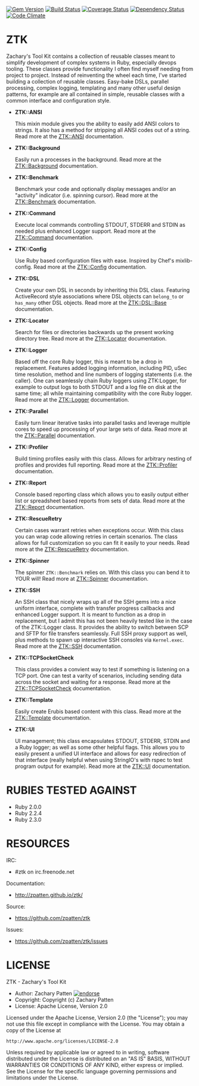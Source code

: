 [![Gem Version](https://badge.fury.io/rb/ztk.png)](http://badge.fury.io/rb/ztk)
[![Build Status](https://secure.travis-ci.org/zpatten/ztk.png)](http://travis-ci.org/zpatten/ztk)
[![Coverage Status](https://coveralls.io/repos/zpatten/ztk/badge.png?branch=master)](https://coveralls.io/r/zpatten/ztk)
[![Dependency Status](https://gemnasium.com/zpatten/ztk.png)](https://gemnasium.com/zpatten/ztk)
[![Code Climate](https://codeclimate.com/github/zpatten/ztk.png)](https://codeclimate.com/github/zpatten/ztk)

# ZTK

Zachary's Tool Kit contains a collection of reusable classes meant to simplify development of complex systems in Ruby, especially devops tooling.  These classes provide functionality I often find myself needing from project to project.  Instead of reinventing the wheel each time, I've started building a collection of reusable classes.  Easy-bake DSLs, parallel processing, complex logging, templating and many other useful design patterns, for example are all contained in simple, reusable classes with a common interface and configuration style.

- **ZTK::ANSI**

  This mixin module gives you the ability to easily add ANSI colors to strings.  It also has a method for stripping all ANSI codes out of a string.  Read more at the [ZTK::ANSI](http://zpatten.github.io/ztk/ZTK/ANSI.html) documentation.

- **ZTK::Background**

  Easily run a processes in the background.  Read more at the [ZTK::Background](http://zpatten.github.io/ztk/ZTK/Background.html) documentation.

- **ZTK::Benchmark**

  Benchmark your code and optionally display messages and/or an "activity" indicator (i.e. spinning cursor).  Read more at the [ZTK::Benchmark](http://zpatten.github.io/ztk/ZTK/Benchmark.html) documentation.

- **ZTK::Command**

  Execute local commands controlling STDOUT, STDERR and STDIN as needed plus enhanced Logger support.  Read more at the [ZTK::Command](http://zpatten.github.io/ztk/ZTK/Command.html) documentation.

- **ZTK::Config**

  Use Ruby based configuration files with ease.  Inspired by Chef's mixlib-config.  Read more at the [ZTK::Config](http://zpatten.github.io/ztk/ZTK/Config.html) documentation.

- **ZTK::DSL**

  Create your own DSL in seconds by inheriting this DSL class.  Featuring ActiveRecord style associations where DSL objects can `belong_to` or `has_many` other DSL objects.  Read more at the [ZTK::DSL::Base](http://zpatten.github.io/ztk/ZTK/DSL/Base.html) documentation.

- **ZTK::Locator**

  Search for files or directories backwards up the present working directory tree.  Read more at the [ZTK::Locator](http://zpatten.github.io/ztk/ZTK/Locator.html) documentation.

- **ZTK::Logger**

  Based off the core Ruby logger, this is meant to be a drop in replacement.  Features added logging information, including PID, uSec time resolution, method and line numbers of logging statements (i.e. the caller).  One can seamlessly chain Ruby loggers using ZTK:Logger, for example to output logs to both STDOUT and a log file on disk at the same time; all while maintaining compatibility with the core Ruby logger.  Read more at the [ZTK::Logger](http://zpatten.github.io/ztk/ZTK/Logger.html) documentation.

- **ZTK::Parallel**

  Easily turn linear iterative tasks into parallel tasks and leverage multiple cores to speed up processing of your large sets of data.  Read more at the [ZTK::Parallel](http://zpatten.github.io/ztk/ZTK/Parallel.html) documentation.

- **ZTK::Profiler**

  Build timing profiles easily with this class.  Allows for arbitrary nesting of profiles and provides full reporting.  Read more at the [ZTK::Profiler](http://zpatten.github.io/ztk/ZTK/Profiler.html) documentation.

- **ZTK::Report**

  Console based reporting class which allows you to easily output either list or spreadsheet based reports from sets of data.  Read more at the [ZTK::Report](http://zpatten.github.io/ztk/ZTK/Report.html) documentation.

- **ZTK::RescueRetry**

  Certain cases warrant retries when exceptions occur.  With this class you can wrap code allowing retries in certain scenarios.  The class allows for full customization so you can fit it easily to your needs.  Read more at the [ZTK::RescueRetry](http://zpatten.github.io/ztk/ZTK/RescueRetry.html) documentation.

- **ZTK::Spinner**

  The spinner `ZTK::Benchmark` relies on.  With this class you can bend it to YOUR will!  Read more at [ZTK::Spinner](http://zpatten.github.io/ztk/ZTK/Spinner.html) documentation.

- **ZTK::SSH**

  An SSH class that nicely wraps up all of the SSH gems into a nice uniform interface, complete with transfer progress callbacks and enhanced Logger support.  It is meant to function as a drop in replacement, but I admit this has not been heavily tested like in the case of the ZTK::Logger class.  It provides the ability to switch between SCP and SFTP for file transfers seamlessly.  Full SSH proxy support as well, plus methods to spawn up interactive SSH consoles via `Kernel.exec`.  Read more at the [ZTK::SSH](http://zpatten.github.io/ztk/ZTK/SSH.html) documentation.

- **ZTK::TCPSocketCheck**

  This class provides a convient way to test if something is listening on a TCP port.  One can test a varity of scenarios, including sending data across the socket and waiting for a response.  Read more at the [ZTK::TCPSocketCheck](http://zpatten.github.io/ztk/ZTK/TCPSocketCheck.html) documentation.

- **ZTK::Template**

  Easily create Erubis based content with this class.  Read more at the [ZTK::Template](http://zpatten.github.io/ztk/ZTK/Template.html) documentation.

- **ZTK::UI**

  UI management; this class encapsulates STDOUT, STDERR, STDIN and a Ruby logger; as well as some other helpful flags.  This allows you to easily present a unified UI interface and allows for easy redirection of that interface (really helpful when using StringIO's with rspec to test program output for example).  Read more at the [ZTK::UI](http://zpatten.github.io/ztk/ZTK/UI.html) documentation.

# RUBIES TESTED AGAINST

* Ruby 2.0.0
* Ruby 2.2.4
* Ruby 2.3.0

# RESOURCES

IRC:

* #ztk on irc.freenode.net

Documentation:

* http://zpatten.github.io/ztk/

Source:

* https://github.com/zpatten/ztk

Issues:

* https://github.com/zpatten/ztk/issues

# LICENSE

ZTK - Zachary's Tool Kit

* Author: Zachary Patten <zachary AT jovelabs DOT com> [![endorse](http://api.coderwall.com/zpatten/endorsecount.png)](http://coderwall.com/zpatten)
* Copyright: Copyright (c) Zachary Patten
* License: Apache License, Version 2.0

Licensed under the Apache License, Version 2.0 (the "License");
you may not use this file except in compliance with the License.
You may obtain a copy of the License at

    http://www.apache.org/licenses/LICENSE-2.0

Unless required by applicable law or agreed to in writing, software
distributed under the License is distributed on an "AS IS" BASIS,
WITHOUT WARRANTIES OR CONDITIONS OF ANY KIND, either express or implied.
See the License for the specific language governing permissions and
limitations under the License.

